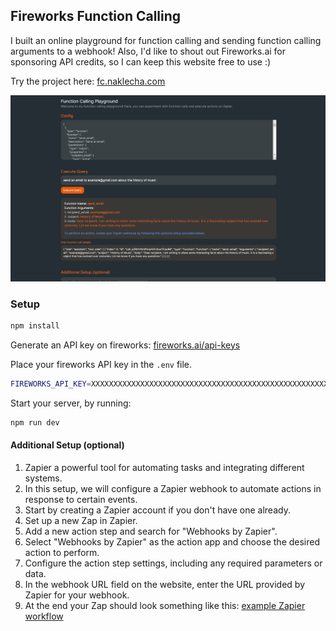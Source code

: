 ## Fireworks Function Calling

I built an online playground for function calling and sending function calling arguments to a webhook! Also, I'd like to shout out Fireworks.ai for sponsoring API credits, so I can keep this website free to use :)

Try the project here: [fc.naklecha.com](https://fc.naklecha.com)

![demo](https://github.com/naklecha/function-calling-playground/blob/main/public/demo.png?raw=true)

### Setup
```bash
npm install
```

Generate an API key on fireworks: [fireworks.ai/api-keys](https://fireworks.ai/api-keys)

Place your fireworks API key in the `.env` file.
```bash
FIREWORKS_API_KEY=XXXXXXXXXXXXXXXXXXXXXXXXXXXXXXXXXXXXXXXXXXXXXXXXXXXXX
```

Start your server, by running:
```bash
npm run dev
```


#### Additional Setup (optional)
1. Zapier a powerful tool for automating tasks and integrating different systems.
2. In this setup, we will configure a Zapier webhook to automate actions in response to certain events.
3. Start by creating a Zapier account if you don't have one already.
4. Set up a new Zap in Zapier.
5. Add a new action step and search for "Webhooks by Zapier".
6. Select "Webhooks by Zapier" as the action app and choose the desired action to perform.
7. Configure the action step settings, including any required parameters or data.
8. In the webhook URL field on the website, enter the URL provided by Zapier for your webhook.
9. At the end your Zap should look something like this: [example Zapier workflow](https://github.com/naklecha/function-calling-playground/blob/main/public/zapier.png)